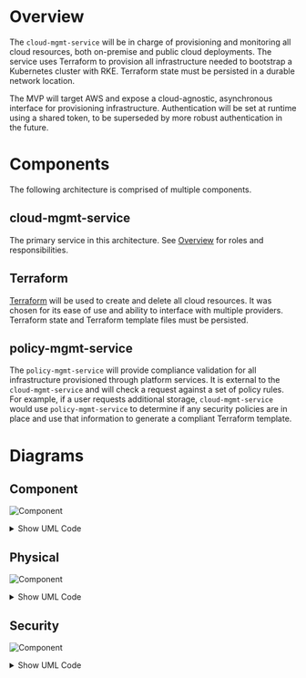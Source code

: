 # Overview
The `cloud-mgmt-service` will be in charge of provisioning and monitoring all cloud resources, both on-premise and public cloud deployments. The service uses Terraform to provision all infrastructure needed to bootstrap a Kubernetes cluster with RKE. Terraform state must be persisted in a durable network location.

The MVP will target AWS and expose a cloud-agnostic, asynchronous interface for provisioning infrastructure. Authentication will be set at runtime using a shared token, to be superseded by more robust authentication in the future.

# Components
The following architecture is comprised of multiple components.

## cloud-mgmt-service
The primary service in this architecture. See [Overview](#overview) for roles and responsibilities.

## Terraform
[Terraform](https://www.terraform.io/) will be used to create and delete all cloud resources. It was chosen for its ease of use and ability to interface with multiple providers. Terraform state and Terraform template files must be persisted.

## policy-mgmt-service
The `policy-mgmt-service` will provide compliance validation for all infrastructure provisioned through platform services. It is external to the `cloud-mgmt-service` and will check a request against a set of policy rules. For example, if a user requests additional storage, `cloud-mgmt-service` would use `policy-mgmt-service` to determine if any security policies are in place and use that information to generate a compliant Terraform template.

# Diagrams

## Component
![Component](https://www.plantuml.com/plantuml/img/VP4n2y8m48Nt_8gZanswE3f8fJWAGaK7xN2cfmIRf2PfGQN_tQPLrA9281ovzzrxbzWwDAwI1IkHd_1842I5hd9Oe6ehISf1IgOMd0AuCO3jYep1WpOoWoYQljKxbJfqbC44hDE6hE_c7XR9etIHxJ53cUyNgjQdNZ34poHUjO8DxPy-h5UKHjV22gt-JrdgGl3Bbp2USQx8Y6vgUt9qk4VRvXy6wdCth87NZdvo7qigk_TFHnxG6ONWIwXUE9eduz3VwsKIieR5fFBsS-u0)
<details><summary>Show UML Code</summary>
<p>

```
@startuml
package "Cloud Management Service" {
  [Terraform] --> [Terraform\nState] : stores
  [cloud-mgmt-service] --> [Terraform] : invokes
  [Terraform] --> [Amazon Web Services] : provisions
  [cloud-mgmt-service] --> [Policy Management Service] : queries
  database "Terraform\nState" {
  }
}
package "Policy Management Service" {
  [policy-mgmt-service]
}
cloud "Amazon Web Services" {
  (EC2)
  (VPC)
}
@enduml
```

</p>
</details>

## Physical
![Component](https://www.plantuml.com/plantuml/img/jP9FIyD04CNl_HHZJWgc0K_YeTZ6Wc0L8OA7uc6o6UlI_HDtPrj4-jtTJQtMje8Nvv30PDvxlnbowHaT1wrwHz885Hg25-RMNnI5msL_9labrC6J4zOm6UuBgmjSUeMrJ-zSnWy-VxOkRnMQv5Hez4okQAJdOlXObLPhQ_hj_uNS4I-jcqip6vgcN7jSaP8BSc_5U38QjgsI0bbQCx7OZ32Q279hf9vGDZIGZSkp3Dvx4EjtoJ6g-ZHB7TYqijFiOLB1s62jgCbEEWTZuuxPpRc7UuKSmJMKAYJYJKQgQ0PvQFC1JCiEuXODpaX7VAZ8BQIW9xW0PmEJ_rArAEPn2hBVDDiHgQRTXhcUQSxznZPFgG_a72Qw52FDmiwtSZhfriHF1LICtE5vjexyHl4bN-q3tzjuqxU_4BVTv4_aRsVOjnwFAfXOWGgkhO--aIdsTtqRPApHn_cTFNO7Lpjh73xXu31elCbh82S_RxbsM3zMlKioJVpjFW00)
<details><summary>Show UML Code</summary>
<p>

```
@startuml
!include https://raw.githubusercontent.com/awslabs/aws-icons-for-plantuml/master/dist/AWSCommon.puml
!include https://raw.githubusercontent.com/awslabs/aws-icons-for-plantuml/master/dist/NetworkingAndContentDelivery/ELBApplicationLoadBalancer.puml
cloud "EC2" {
    ELBApplicationLoadBalancer(alb,"Load Balancer","TLS Enabled")
    node "K8s Platform Cluster" {
        alb -up-> [Cloud Management Service] : routes
        package "Cloud Management Service" {
            [cloud-mgmt-service] --> [Terraform] : invokes
            [Terraform] --> [Terraform State] : stores        
        }
        package "Policy Management Service" {
            [policy-mgmt-service]
        }
        package "EBS Local Host Storage" {
            database "Terraform State" {
            }
        }
    [cloud-mgmt-service] -> [policy-mgmt-service] : queries
    }
}
@enduml
```

</p>
</details>

## Security
![Component](https://www.plantuml.com/plantuml/img/ZP5F2u8m68VlVeeNJmdkqYaYmf1E4GX17KfYpMNH_eXxJLByxaqbAeZglOnjptuyFnOOf3aMKZXA9npSnSX092WUTIuX58L1dhjGEs0de-n2Kmk5GXS9BAcoEyaLmehdrpFZ3x2TBMiX8bE9nFJNErMZld2rfmMUgYO6akXIaIbiPv9MMi667nvH9eOnr5dPiSm_8MQciR5TVlEk4sbnPhTVFbb7VHLw2Vy7XmbfvVyeQgiy3vWFVHsdSRgtu7xetxiFvk7GQzTr57gM3xXAx6VT0G00)
<details><summary>Show UML Code</summary>
<p>

```
@startuml
node "K8s Platform Cluster" {
    package "Cloud Management Service" {
        [cloud-mgmt-service\n{token_authz}] -down-> [Amazon Web Services] : {pw_authc,https}   
    }
    package "Policy Management Service" {
        [policy-mgmt-service\n{token_authz}]
    }
    [policy-mgmt-service\n{token_authz}] <--> [cloud-mgmt-service\n{token_authz}] : {token_authc, https}
}
cloud "Amazon Web Services" {
  (EC2)
  (VPC)
}
@enduml
```

</p>
</details>
